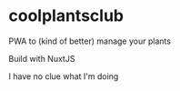 # coolplantsclub
 PWA to (kind of better) manage your plants

 Build with NuxtJS

 I have no clue what I'm doing
